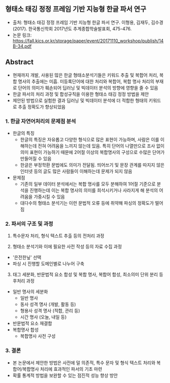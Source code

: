 ## 형태소 태깅 정정 프레임 기반 지능형 한글 파서 연구

- 출처: 형태소 태깅 정정 프레임 기반 지능형 한글 파서 연구. 이형용, 김재두, 김수경 (2017). 한국통신학회 2017년도 추계종합학술발표회, 475-476.
- 논문 링크: https://fall.kics.or.kr/storage/paper/event/20171110_workshop/publish/14B-34.pdf



## Abstract

- 현재까지 개발, 사용된 많은 한글 형태소분석기들은 키워드 추출 및 복합어 처리, 복합 명사의 추출에는 미흡. 미등록단어에 대한 처리와 복합어, 복합 명사 처리의 부재로 단어의 의미가 훼손되어 딥러닝 및 빅데이터 분석의 방향에 영향을 줄 수 있음
- 한글 파서의 처리 과정 및 합성규칙을 이용한 형태소 태깅 정정 방법을 제안
- 제안된 방법으로 실험한 결과 딥러닝 및 빅데이터 분석에 더 적합한 형태의 키워드로 추출 정확도가 향상되었음



### 1. 한글 자연어처리의 문제점 분석

- 한글의 특징
  - 한글의 특징은 자유롭고 다양한 형식으로 많은 표현이 가능하며, 사람은 이를 이해하는데 전혀 어려움을 느끼지 않는데 있음. 특히 단어의 나열만으로 조사 없이 의미 표현이 가능하기 때문에 2어절 이상의 복합명사의 구성으로 수많은 단어가 만들어질 수 있음
  - 한글은 부정학환 문법에도 의미가 전달됨. 띄어쓰기 및 문장 관계를 따지지 않은 인터넷 등의 글도 많은 사람들이 이해하는데 문제가 되지 않음
- 문제점
  - 기존의 일부 데이터 분석에서는 복합 명사를 모두 분해하여 1어절 기준으로 분석을 진행하는데 이는 복합 명사의 의미를 희석시키거나 사라지게 해 분석의 어려움을 가중시킬 수 있음
  - 대다수의 형태소 분석기는 이런 문법적 오류 등에 취약해 파싱의 정확도가 떨어짐



### 2. 파서의 구조 및 과정

1) 특수문자 처리, 형식 텍스트 추출 등의 전처리 과정

2) 형태소 분석기와 이에 필요한 사전 작성 등의 자료 수집 과정

- '은전한닢' 선택
- 파싱 시 진행할 도메인별로 나누어 구축

3) 태그 세분화, 반문법적 요소 합성 및 복합 명사, 복합어 합성, 최소의미 단위 분리 등 후처리 과정

- 일반 명사의 세분화
  - 일반 명사
  - 동사 성격 명사 (개발, 활동 등)
  - 형용사 성격 명사 (적합, 관리 등)
  - 시간 명사 (오늘, 내일 등)
- 반문법적 요소 재결합
- 복합명사 합성
  - 복합명사 사전 구성



### 3. 결론

- 본 논문에서 제안한 방법은 사전에 덜 의존적, 특수 문자 및 형식 텍스트 처리와 복합어/복합명사 처리에 효과적인 파서의 기초 마련
- 확률 통계적 방법을 보완할 수 있는 점진적 성능 향상 방안
